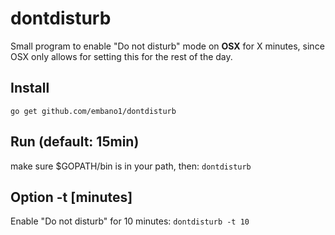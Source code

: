 # dontdisturb

Small program to enable "Do not disturb" mode on **OSX** for X minutes,
since OSX only allows for setting this for the rest of the day.

## Install

`go get github.com/embano1/dontdisturb`

## Run (default: 15min)

make sure $GOPATH/bin is in your path, then: `dontdisturb`

## Option -t [minutes]

Enable "Do not disturb" for 10 minutes: `dontdisturb -t 10`
